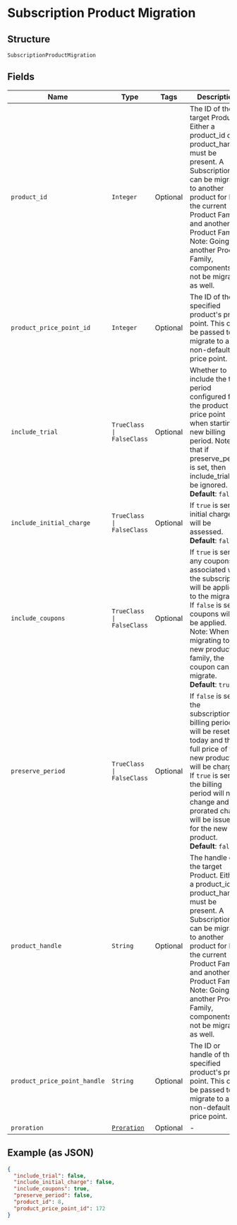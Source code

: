 
# Subscription Product Migration

## Structure

`SubscriptionProductMigration`

## Fields

| Name | Type | Tags | Description |
|  --- | --- | --- | --- |
| `product_id` | `Integer` | Optional | The ID of the target Product. Either a product_id or product_handle must be present. A Subscription can be migrated to another product for both the current Product Family and another Product Family. Note: Going to another Product Family, components will not be migrated as well. |
| `product_price_point_id` | `Integer` | Optional | The ID of the specified product's price point. This can be passed to migrate to a non-default price point. |
| `include_trial` | `TrueClass \| FalseClass` | Optional | Whether to include the trial period configured for the product price point when starting a new billing period. Note that if preserve_period is set, then include_trial will be ignored.<br>**Default**: `false` |
| `include_initial_charge` | `TrueClass \| FalseClass` | Optional | If `true` is sent initial charges will be assessed.<br>**Default**: `false` |
| `include_coupons` | `TrueClass \| FalseClass` | Optional | If `true` is sent, any coupons associated with the subscription will be applied to the migration. If `false` is sent, coupons will not be applied. Note: When migrating to a new product family, the coupon cannot migrate.<br>**Default**: `true` |
| `preserve_period` | `TrueClass \| FalseClass` | Optional | If `false` is sent, the subscription's billing period will be reset to today and the full price of the new product will be charged. If `true` is sent, the billing period will not change and a prorated charge will be issued for the new product.<br>**Default**: `false` |
| `product_handle` | `String` | Optional | The handle of the target Product. Either a product_id or product_handle must be present. A Subscription can be migrated to another product for both the current Product Family and another Product Family. Note: Going to another Product Family, components will not be migrated as well. |
| `product_price_point_handle` | `String` | Optional | The ID or handle of the specified product's price point. This can be passed to migrate to a non-default price point. |
| `proration` | [`Proration`](../../doc/models/proration.md) | Optional | - |

## Example (as JSON)

```json
{
  "include_trial": false,
  "include_initial_charge": false,
  "include_coupons": true,
  "preserve_period": false,
  "product_id": 8,
  "product_price_point_id": 172
}
```

